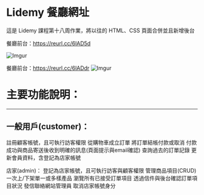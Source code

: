 # Lidemy 餐廳網址
這是 Lidemy 課程第十八周作業，將以往的 HTML、CSS 頁面合併並且新增後台

餐廳前台：https://reurl.cc/6lAD5d

![Imgur](https://i.imgur.com/LDT40W5.png)

餐廳前台：https://reurl.cc/6lADdr
![Imgur](https://i.imgur.com/zejlnLf.png)

# 主要功能說明：
---
## 一般用戶(customer)：
註冊顧客帳號，且可執行訪客權限
從購物車成立訂單
將訂單結帳付款或取消
付款成功與商品寄送後收到明確的訊息(頁面提示與email確認)
查詢過去的訂單記錄
更新會員資料，含登記為店家帳號

店家(admin)：
登記為店家帳號，且可執行訪客與顧客權限
管理商品項目(CRUD)
一次上/下架單一或多樣產品
瀏覽所有已接受訂單項目
透過信件與後台確認訂單項目狀況
發信聯絡網站管理員
取消店家帳號身分
